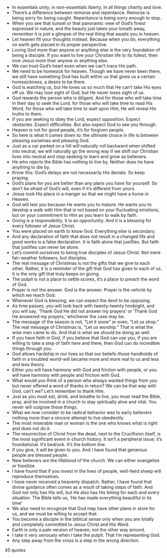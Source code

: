  - In essentials unity, in non-essentials liberty, in all things charity and love.
 - There’s a difference between remorse and repentance. Remorse is being sorry for being caught. Repentance is being sorry enough to stop.
 - When you see that sunset or that panoramic view of God’s finest expressed in nature, and the beauty just takes your breath away, remember it is just a glimpse of the real thing that awaits you in heaven.
 - Let heaven fill your thoughts instead. Because when you do, everything on earth gets placed in its proper perspective.
 - Loving God more than anyone or anything else is the very foundation of being a disciple. If you want to live your Christian life to its fullest, then love Jesus more than anyone or anything else.
 - We can trust God’s heart even when we can’t trace His path.
 - We need to be homesick for heaven. Though we have never been there, we still have something God has built within us that gives us a certain homesickness, a desire to be there.
 - God is watching us, but He loves us so much that He can’t take His eyes off us. We may lose sight of God, but He never loses sight of us.
 - God rewards the person who is diligent. And for those who will take time in their day to seek the Lord, for those who will take time to read His Word, for those who will take time to wait upon Him, He will reveal His truths to them.
 - If you are seeking to obey the Lord, expect opposition. Expect obstacles. Expect difficulties. But also expect God to see you through.
 - Heaven is not for good people, it’s for forgiven people.
 - So here is what it comes down to: the ultimate choice in life is between pleasing ourselves and pleasing God.
 - Just as a car parked on a hill will naturally roll backward when shifted into neutral, we will naturally go the wrong way if we shift our Christian lives into neutral and stop seeking to learn and grow as believers.
 - He who rejects the Bible has nothing to live by. Neither does he have anything to die by.
 - Know this: God’s delays are not necessarily His denials. So keep praying.
 - God’s plans for you are better than any plans you have for yourself. So don’t be afraid of God’s will, even if it’s different from yours.
 - Jesus took His place in a manger so that we might have a home in Heaven.
 - God will test you because He wants you to mature. He wants you to develop a walk with Him that is not based on your fluctuating emotions, but on your commitment to Him as you learn to walk by faith.
 - Giving is a responsibility. It is an opportunity. And it is a blessing for every follower of Jesus Christ.
 - You were placed on earth to know God. Everything else is secondary.
 - And any declaration of faith that does not result in a changed life and good works is a false declaration. It is faith alone that justifies. But faith that justifies can never be alone.
 - Let’s commit ourselves to being true disciples of Jesus Christ. Not mere fair-weather followers, but disciples.
 - The real message of Christmas is not the gifts that we give to each other. Rather, it is a reminder of the gift that God has given to each of us. It is the only gift that truly keeps on giving.
 - The pulpit is not a place to settle scores, it’s a place to preach the word of God.
 - Prayer is not the answer. God is the answer. Prayer is the vehicle by which we reach God.
 - Whenever God is blessing, we can expect the devil to be opposing.
 - As time passes, you will look back with twenty-twenty hindsight, and you will say, ‘Thank God He did not answer my prayers’ or ‘Thank God He answered my prayers,’ whichever the case may be.
 - The message of the season is not, “Let it snow” or even, “Let us shop.” The real message of Christmas is, “Let us worship.” That is what the wise men came to do. And that is what we should be doing as well.
 - If you have faith in God, if you believe that God can use you, if you are willing to take a step of faith here and there, then God can do incredible things through you.
 - God allows hardship in our lives so that our beliefs-those handholds of faith in a troubled world-will became more and more real to us and less and less theory.
 - Either you will have harmony with God and friction with people, or you will have harmony with people and friction with God.
 - What would you think of a person who always wanted things from you but never offered a word of thanks in return? We can be that way with God, can’t we? Let’s remember to thank Him.
 - Just as you must eat, drink, and breathe to live, you must read the Bible, pray, and be involved in a church to stay spiritually alive and vital. You never will outgrow these things.
 - What we now consider to be radical behavior was to early believers nothing more than a sincere attempt to live obediently.
 - The most miserable man or woman is the one who knows what is right and does not do it.
 - The resurrection of Christ from the dead, next to the Crucifixion itself, is the most significant event in church history. It isn’t a peripheral issue; it’s foundational. It’s bedrock. It’s the bottom line.
 - If you give, it will be given to you. And I have found that generous people are blessed people.
 - New believers are the lifeblood of the church. We can either evangelize or fossilize.
 - I have found that if you invest in the lives of people, well-feed sheep will reproduce themselves.
 - I have never received a heavenly dispatch. Rather, I have found that divine guidance often comes as a result of taking steps of faith. And God not only has His will, but He also has His timing for each and every situation. The Bible tells us, ‘He has made everything beautiful in its time’
 - We also need to recognize that God may have other plans in store for us, and we must be willing to accept that.
 - You become a disciple in the biblical sense only when you are totally and completely committed to Jesus Christ and His Word.
 - Earth is only a pale version of heaven, not the other way around.
 - I take it very seriously when I take the pulpit. That I’m representing God.
 - Any step away from the cross is a step in the wrong direction.

45 quotes